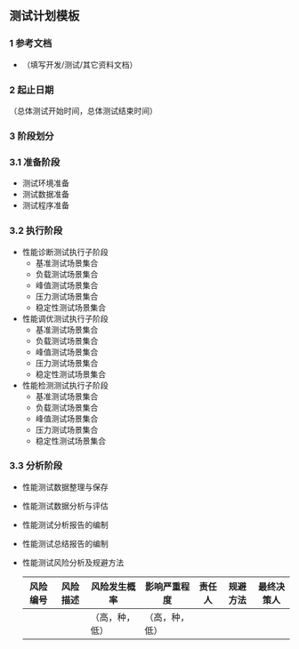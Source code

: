 ## 测试计划模板



### 1 参考文档

- （填写开发/测试/其它资料文档）



### 2 起止日期

（总体测试开始时间，总体测试结束时间）



### 3 阶段划分

### 3.1 准备阶段

- 测试环境准备
- 测试数据准备
- 测试程序准备

### 3.2 执行阶段

- 性能诊断测试执行子阶段
  - 基准测试场景集合
  - 负载测试场景集合
  - 峰值测试场景集合
  - 压力测试场景集合
  - 稳定性测试场景集合
- 性能调优测试执行子阶段
  - 基准测试场景集合
  - 负载测试场景集合
  - 峰值测试场景集合
  - 压力测试场景集合
  - 稳定性测试场景集合
- 性能检测测试执行子阶段
  - 基准测试场景集合
  - 负载测试场景集合
  - 峰值测试场景集合
  - 压力测试场景集合
  - 稳定性测试场景集合

### 3.3 分析阶段

- 性能测试数据整理与保存

- 性能测试数据分析与评估

- 性能测试分析报告的编制

- 性能测试总结报告的编制

- 性能测试风险分析及规避方法

  | 风险编号 | 风险描述 | 风险发生概率   | 影响严重程度   | 责任人 | 规避方法 | 最终决策人 |
  | -------- | -------- | -------------- | -------------- | ------ | -------- | ---------- |
  |          |          | （高，种，低） | （高，种，低） |        |          |            |

  

